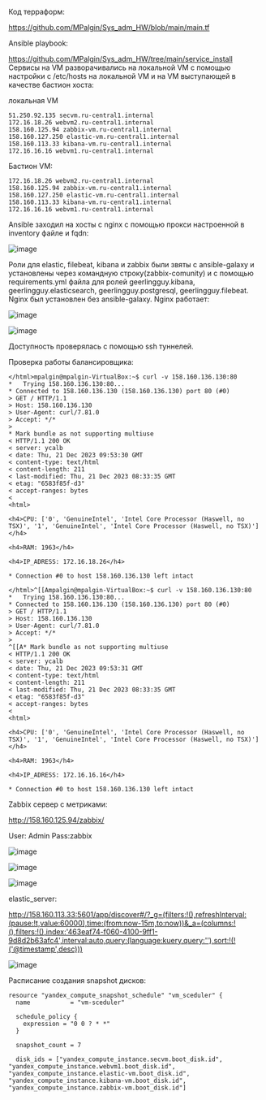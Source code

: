 Код терраформ:

https://github.com/MPalgin/Sys_adm_HW/blob/main/main.tf

Ansible playbook:

https://github.com/MPalgin/Sys_adm_HW/tree/main/service_install
Сервисы на VM разворачивались на локальной VM с помощью настройки с /etc/hosts на локальной VM и на VM выступающей в качестве бастион хоста:

локальная VM

```
51.250.92.135 secvm.ru-central1.internal
172.16.18.26 webvm2.ru-central1.internal
158.160.125.94 zabbix-vm.ru-central1.internal
158.160.127.250 elastic-vm.ru-central1.internal
158.160.113.33 kibana-vm.ru-central1.internal
172.16.16.16 webvm1.ru-central1.internal

```
Бастион VM:

```
172.16.18.26 webvm2.ru-central1.internal
158.160.125.94 zabbix-vm.ru-central1.internal
158.160.127.250 elastic-vm.ru-central1.internal
158.160.113.33 kibana-vm.ru-central1.internal
172.16.16.16 webvm1.ru-central1.internal

```

Ansible заходил на хосты с nginx с помощью прокси настроенной в inventory файле и fqdn:

![image](https://github.com/MPalgin/Sys_adm_HW/assets/121052923/7cf23e74-4716-4228-afdf-a65f14fc43b2)

Роли для elastic, filebeat, kibana и zabbix были звяты с ansible-galaxy и установлены через командную строку(zabbix-comunity) и с помощью requirements.yml файла для ролей geerlingguy.kibana, geerlingguy.elasticsearch, geerlingguy.postgresql, geerlingguy.filebeat. Nginx был установлен без ansible-galaxy. Nginx работает:

![image](https://github.com/MPalgin/Sys_adm_HW/assets/121052923/543d65d3-8603-4b99-842b-c50a0b9bdf3c)

![image](https://github.com/MPalgin/Sys_adm_HW/assets/121052923/2752ae8f-c14c-4a1f-b787-a6b7e2fbdd66)

Доступность проверялась с помощью ssh туннелей.


Проверка работы балансировщика:


```
</html>mpalgin@mpalgin-VirtualBox:~$ curl -v 158.160.136.130:80
*   Trying 158.160.136.130:80...
* Connected to 158.160.136.130 (158.160.136.130) port 80 (#0)
> GET / HTTP/1.1
> Host: 158.160.136.130
> User-Agent: curl/7.81.0
> Accept: */*
> 
* Mark bundle as not supporting multiuse
< HTTP/1.1 200 OK
< server: ycalb
< date: Thu, 21 Dec 2023 09:53:30 GMT
< content-type: text/html
< content-length: 211
< last-modified: Thu, 21 Dec 2023 08:33:35 GMT
< etag: "6583f85f-d3"
< accept-ranges: bytes
< 
<html>

<h4>CPU: ['0', 'GenuineIntel', 'Intel Core Processor (Haswell, no TSX)', '1', 'GenuineIntel', 'Intel Core Processor (Haswell, no TSX)']</h4>

<h4>RAM: 1963</h4>

<h4>IP_ADRESS: 172.16.18.26</h4>

* Connection #0 to host 158.160.136.130 left intact
```

```
</html>^[[Ampalgin@mpalgin-VirtualBox:~$ curl -v 158.160.136.130:80
*   Trying 158.160.136.130:80...
* Connected to 158.160.136.130 (158.160.136.130) port 80 (#0)
> GET / HTTP/1.1
> Host: 158.160.136.130
> User-Agent: curl/7.81.0
> Accept: */*
> 
^[[A* Mark bundle as not supporting multiuse
< HTTP/1.1 200 OK
< server: ycalb
< date: Thu, 21 Dec 2023 09:53:31 GMT
< content-type: text/html
< content-length: 211
< last-modified: Thu, 21 Dec 2023 08:33:35 GMT
< etag: "6583f85f-d3"
< accept-ranges: bytes
< 
<html>

<h4>CPU: ['0', 'GenuineIntel', 'Intel Core Processor (Haswell, no TSX)', '1', 'GenuineIntel', 'Intel Core Processor (Haswell, no TSX)']</h4>

<h4>RAM: 1963</h4>

<h4>IP_ADRESS: 172.16.16.16</h4>

* Connection #0 to host 158.160.136.130 left intact

```
Zabbix сервер с метриками:

http://158.160.125.94/zabbix/

User: Admin
Pass:zabbix

![image](https://github.com/MPalgin/Sys_adm_HW/assets/121052923/53495121-ec3b-4480-b92b-4b1523153ada)

![image](https://github.com/MPalgin/Sys_adm_HW/assets/121052923/44f7f9f6-95e6-4ba1-b1cc-81b202d998c4)

![image](https://github.com/MPalgin/Sys_adm_HW/assets/121052923/cf0892c3-a4dc-4d9d-b3a6-d842db189f56)


elastic_server:

http://158.160.113.33:5601/app/discover#/?_g=(filters:!(),refreshInterval:(pause:!t,value:60000),time:(from:now-15m,to:now))&_a=(columns:!(),filters:!(),index:'463eaf74-f060-4100-9ff1-9d8d2b63afc4',interval:auto,query:(language:kuery,query:''),sort:!(!('@timestamp',desc)))

![image](https://github.com/MPalgin/Sys_adm_HW/assets/121052923/e6209dc8-f91e-4665-a2ea-04b3c067a1b8)

Расписание создания snapshot дисков:

```
resource "yandex_compute_snapshot_schedule" "vm_sceduler" {
  name           = "vm-sceduler"

  schedule_policy {
	expression = "0 0 ? * *"
  }

  snapshot_count = 7

  disk_ids = ["yandex_compute_instance.secvm.boot_disk.id", "yandex_compute_instance.webvm1.boot_disk.id", "yandex_compute_instance.elastic-vm.boot_disk.id", "yandex_compute_instance.kibana-vm.boot_disk.id", "yandex_compute_instance.zabbix-vm.boot_disk.id"]

```



